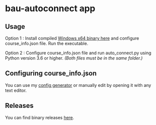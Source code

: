 # bau-autoconnect app


## Usage
Option 1 : Install compiled [Windows x64 binary here](https://github.com/humanova/bau-autoconnect/releases/download/0.1/auto_connect.zip) and configure course_info.json file. Run the executable.

Option 2 : Configure course_info.json file and run auto_connect.py using Python version 3.6 or higher. _(Both files must be in the same folder.)_

## Configuring course_info.json
You can use my [config generator](https://bruh.uno/bau-autoconnect-config) or manually edit by opening it with any text editor.

## Releases
You can find binary releases [here](https://github.com/humanova/bau-autoconnect/releases).
